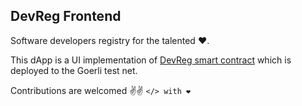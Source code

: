 ## DevReg Frontend
Software developers registry for the talented ❤.

This dApp is a UI implementation of [DevReg smart contract](https://github.com/stanleyugwu/devReg) which is deployed to the Goerli test net.

Contributions are welcomed ✌✌ 
`</> with ❤`


